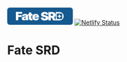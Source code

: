 [![](https://github.com/fate-srd/.github/blob/main/img/Fate-CI-style-badge.svg)](https://github.com/fate-srd) [![Netlify Status](https://api.netlify.com/api/v1/badges/350be26d-6200-4751-9e31-f88fb6584dd8/deploy-status)](https://app.netlify.com/sites/fate-srd/deploys)

# Fate SRD

